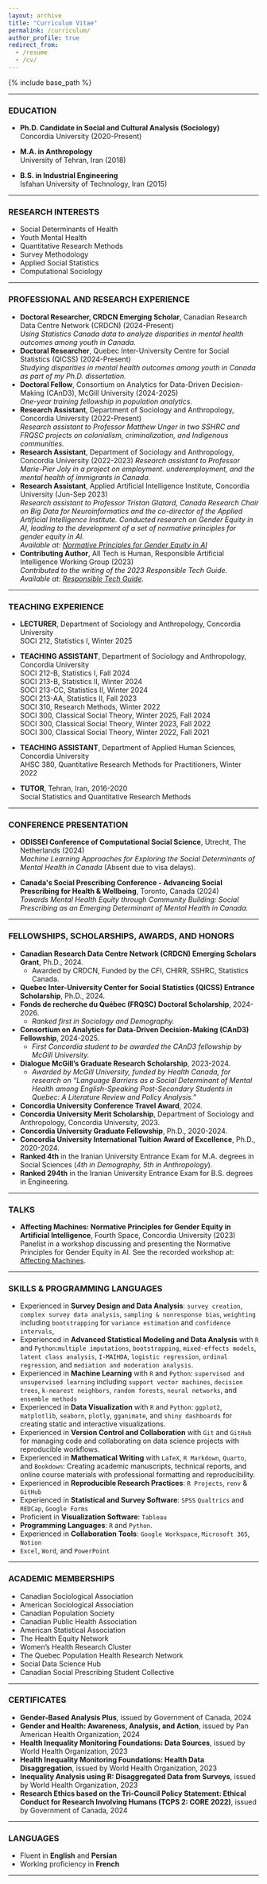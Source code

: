 ```yaml
---
layout: archive
title: "Curriculum Vitae"
permalink: /curriculum/
author_profile: true
redirect_from:
  - /resume
  - /cv/
---
```

{% include base_path %}


---

### EDUCATION
- **Ph.D. Candidate in Social and Cultural Analysis (Sociology)**  
  Concordia University (2020-Present)  
    
- **M.A. in Anthropology**  
  University of Tehran, Iran (2018)  
- **B.S. in Industrial Engineering**  
  Isfahan University of Technology, Iran (2015)  

---

### RESEARCH INTERESTS
- Social Determinants of Health
- Youth Mental Health
- Quantitative Research Methods
- Survey Methodology
- Applied Social Statistics
- Computational Sociology

---

### PROFESSIONAL AND RESEARCH EXPERIENCE
- **Doctoral Researcher, CRDCN Emerging Scholar**, Canadian Research Data Centre Network (CRDCN) (2024-Present)  
  *Using Statistics Canada data to analyze disparities in mental health outcomes among youth in Canada.*
- **Doctoral Researcher**, Quebec Inter-University Centre for Social Statistics (QICSS) (2024-Present)  
  *Studying disparities in mental health outcomes among youth in Canada as part of my Ph.D. dissertation.*
- **Doctoral Fellow**, Consortium on Analytics for Data-Driven Decision-Making (CAnD3), McGill University (2024-2025)  
  *One-year training fellowship in population analytics.*
- **Research Assistant**, Department of Sociology and Anthropology, Concordia University (2022-Present)  
  *Research assistant to Professor Matthew Unger in two SSHRC and FRQSC projects on colonialism, criminalization, and Indigenous communities.*  
- **Research Assistant**, Department of Sociology and Anthropology, Concordia University (2022-2023)
  *Research assistant to Professor Marie-Pier Joly in a project on employment. underemployment, and the mental health of immigrants in Canada.*
- **Research Assistant**, Applied Artificial Intelligence Institute, Concordia University (Jun-Sep 2023)  
  *Research assistant to Professor Tristan Glatard, Canada Research Chair on Big Data for Neuroinformatics and the co-director of the Applied Artificial Intelligence Institute. Conducted research on Gender Equity in AI, leading to the development of a set of normative principles for gender equity in AI.*  
  *Available at: [Normative Principles for Gender Equity in AI](https://affectingmachines.net/)*
- **Contributing Author**, All Tech is Human, Responsible Artificial Intelligence Working Group (2023)  
  *Contributed to the writing of the 2023 Responsible Tech Guide.*
  *Available at: [Responsible Tech Guide](https://alltechishuman.org/responsible-tech-guide).*  

---

### TEACHING EXPERIENCE

- **LECTURER**, Department of Sociology and Anthropology, Concordia University  
  SOCI 212, Statistics I, Winter 2025  

- **TEACHING ASSISTANT**, Department of Sociology and Anthropology, Concordia University  
  SOCI 212-B, Statistics I, Fall 2024  
  SOCI 213-B, Statistics II, Winter 2024  
  SOCI 213-CC, Statistics II, Winter 2024  
  SOCI 213-AA, Statistics II, Fall 2023  
  SOCI 310, Research Methods, Winter 2022  
  SOCI 300, Classical Social Theory, Winter 2025, Fall 2024  
  SOCI 300, Classical Social Theory, Winter 2023, Fall 2022  
  SOCI 300, Classical Social Theory, Winter 2022, Fall 2021  

- **TEACHING ASSISTANT**, Department of Applied Human Sciences, Concordia University  
  AHSC 380, Quantitative Research Methods for Practitioners, Winter 2022  

- **TUTOR**, Tehran, Iran, 2016-2020  
  Social Statistics and Quantitative Research Methods

---
### CONFERENCE PRESENTATION

- **ODISSEI Conference of Computational Social Science**, Utrecht, The Netherlands (2024)  
  *Machine Learning Approaches for Exploring the Social Determinants of Mental Health in Canada* (Absent due to visa delays).

- **Canada's Social Prescribing Conference - Advancing Social Prescribing for Health & Wellbeing**, Toronto, Canada (2024)  
  *Towards Mental Health Equity through Community Building: Social Prescribing as an Emerging Determinant of Mental Health in Canada.*

---

### **FELLOWSHIPS, SCHOLARSHIPS, AWARDS, AND HONORS**
- **Canadian Research Data Centre Network (CRDCN) Emerging Scholars Grant**, Ph.D., 2024.
  - Awarded by CRDCN, Funded by the CFI, CHIRR, SSHRC, Statistics Canada.
- **Quebec Inter-University Center for Social Statistics (QICSS) Entrance Scholarship**, Ph.D., 2024.  
- **Fonds de recherche du Québec (FRQSC) Doctoral Scholarship**, 2024-2026.  
  - *Ranked first in Sociology and Demography.*  
- **Consortium on Analytics for Data-Driven Decision-Making (CAnD3) Fellowship**, 2024-2025.  
  - *First Concordia student to be awarded the CAnD3 fellowship by McGill University.*  
- **Dialogue McGill’s Graduate Research Scholarship**, 2023-2024.  
  - *Awarded by McGill University, funded by Health Canada, for research on “Language Barriers as a Social Determinant of Mental Health among English-Speaking Post-Secondary Students in Quebec: A Literature Review and Policy Analysis.”*  
- **Concordia University Conference Travel Award**, 2024.  
- **Concordia University Merit Scholarship**, Department of Sociology and Anthropology, Concordia University, 2023.  
- **Concordia University Graduate Fellowship**, Ph.D., 2020-2024.  
- **Concordia University International Tuition Award of Excellence**, Ph.D., 2020-2024.  
- **Ranked 4th** in the Iranian University Entrance Exam for M.A. degrees in Social Sciences (*4th in Demography, 5th in Anthropology*).
- **Ranked 294th** in the Iranian University Entrance Exam for B.S. degrees in Engineering.  


---

### TALKS

- **Affecting Machines: Normative Principles for Gender Equity in Artificial Intelligence**, Fourth Space, Concordia University (2023)  
  Panelist in a workshop discussing and presenting the Normative Principles for Gender Equity in AI. See the recorded workshop at: [Affecting Machines](https://www.youtube.com/live/6UNZkXNQeU0?si=QRERKwbGPYSppP5C).


---

### **SKILLS & PROGRAMMING LANGUAGES**  
- Experienced in **Survey Design and Data Analysis**: `survey creation`, `complex survey data analysis`, `sampling & nonresponse bias`, `weighting` including `bootstrapping` for `variance estimation` and `confidence intervals`,   
- Experienced in **Advanced Statistical Modeling and Data Analysis** with `R` and `Python`:`multiple imputations`, `bootstrapping`, `mixed-effects models`, `latent class analysis`, `I-MAIHDA`, `logistic regression`, `ordinal regression`, and `mediation and moderation analysis`.  
- Experienced in **Machine Learning** with `R` and `Python`: `supervised and unsupervised learning` including `support vector machines`, `decision trees`, `k-nearest neighbors`, `random forests`, `neural networks`, and `ensemble methods`
- Experienced in **Data Visualization** with `R` and `Python`: `ggplot2`, `matplotlib`, `seaborn`, `plotly`, `gganimate`, and `shiny dashboards` for creating static and interactive visualizations.  
- Experienced in **Version Control and Collaboration** with `Git` and `GitHub` for managing code and collaborating on data science projects with reproducible workflows.  
- Experienced in **Mathematical Writing** with `LaTeX`, `R Markdown`, `Quarto`, and `Bookdown`: Creating academic manuscripts, technical reports, and online course materials with professional formatting and reproducibility.  
- Experienced in **Reproducible Research Practices**: `R Projects`, `renv` & `GitHub`  
- Experienced in **Statistical and Survey Software**: `SPSS` `Qualtrics` and `REDCap`, `Google Forms`
- Proficient in  **Visualization Software**: `Tableau` 
- **Programming Languages**: `R` and `Python`.
- Experienced in **Collaboration Tools**: `Google Workspace`, `Microsoft 365`, `Notion`
- `Excel`, `Word`, and `PowerPoint`

---

### **ACADEMIC MEMBERSHIPS**
- Canadian Sociological Association  
- American Sociological Association  
- Canadian Population Society  
- Canadian Public Health Association  
- American Statistical Association  
- The Health Equity Network  
- Women’s Health Research Cluster  
- The Quebec Population Health Research Network  
- Social Data Science Hub  
- Canadian Social Prescribing Student Collective  

---

### **CERTIFICATES**  
- **Gender-Based Analysis Plus**, issued by Government of Canada, 2024  
- **Gender and Health: Awareness, Analysis, and Action**, issued by Pan American Health Organization, 2024  
- **Health Inequality Monitoring Foundations: Data Sources**, issued by World Health Organization, 2023  
- **Health Inequality Monitoring Foundations: Health Data Disaggregation**, issued by World Health Organization, 2023  
- **Inequality Analysis using R: Disaggregated Data from Surveys**, issued by World Health Organization, 2023  
- **Research Ethics based on the Tri-Council Policy Statement: Ethical Conduct for Research Involving Humans (TCPS 2: CORE 2022)**, issued by Government of Canada, 2024  

---

### **LANGUAGES**  
- Fluent in **English** and **Persian**  
- Working proficiency in **French**  

---
